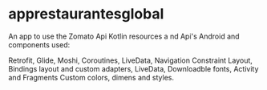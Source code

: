 # apprestaurantesglobal
An app to use the Zomato Api
Kotlin resources a nd Api's Android and components used:

Retrofit,
Glide,
Moshi,
Coroutines,
LiveData,
Navigation
Constraint Layout,
Bindings layout and custom adapters,
LiveData,
Downloadble fonts,
Activity and Fragments
Custom colors, dimens and styles.
